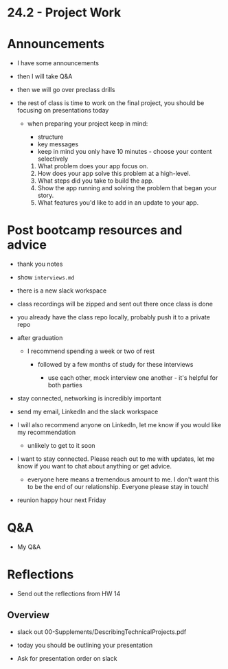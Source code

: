 # 24.2 - Project Work

# Announcements

- I have some announcements

- then I will take Q&A

- then we will go over preclass drills

- the rest of class is time to work on the final project, you should be focusing on presentations today

  - when preparing your project keep in mind:

    - structure
    - key messages
    - keep in mind you only have 10 minutes - choose your content selectively

    1. What problem does your app focus on.
    2. How does your app solve this problem at a high-level.
    3. What steps did you take to build the app.
    4. Show the app running and solving the problem that began your story.
    5. What features you'd like to add in an update to your app.

# Post bootcamp resources and advice

- thank you notes

- show `interviews.md`

- there is a new slack workspace

- class recordings will be zipped and sent out there once class is done

- you already have the class repo locally, probably push it to a private repo

- after graduation

  - I recommend spending a week or two of rest

    - followed by a few months of study for these interviews

      - use each other, mock interview one another - it's helpful for both parties

- stay connected, networking is incredibly important

- send my email, LinkedIn and the slack workspace

- I will also recommend anyone on LinkedIn, let me know if you would like my recommendation

  - unlikely to get to it soon

- I want to stay connected. Please reach out to me with updates, let me know if you want to chat about anything or get advice.

  - everyone here means a tremendous amount to me. I don't want this to be the end of our relationship. Everyone please stay in touch!

- reunion happy hour next Friday

# Q&A

- My Q&A

# Reflections

- Send out the reflections from HW 14

## Overview

- slack out 00-Supplements/DescribingTechnicalProjects.pdf

- today you should be outlining your presentation

- Ask for presentation order on slack
